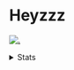 # Heyzzz  

[![.](https://skillicons.dev/icons?i=js,ts,nextjs,nestjs,mongodb)](https://skillicons.dev)  

<details>
<summary>Stats</summary
<!--START_SECTION:waka-->

```txt
TypeScript    12 hrs 39 mins  ██████████████████████▓░░   90.82 %
CSS           57 mins         █▓░░░░░░░░░░░░░░░░░░░░░░░   06.85 %
JSON          9 mins          ▒░░░░░░░░░░░░░░░░░░░░░░░░   01.08 %
JavaScript    5 mins          ░░░░░░░░░░░░░░░░░░░░░░░░░   00.66 %
Image (svg)   3 mins          ░░░░░░░░░░░░░░░░░░░░░░░░░   00.46 %
```

<!--END_SECTION:waka-->
</details>
